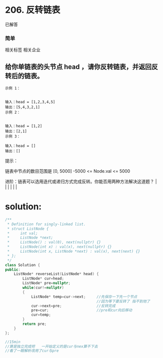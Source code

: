 # 206. 反转链表
已解答
### 简单
相关标签
相关企业
## 给你单链表的头节点 head ，请你反转链表，并返回反转后的链表。
 
```
示例 1：


输入：head = [1,2,3,4,5]
输出：[5,4,3,2,1]
示例 2：


输入：head = [1,2]
输出：[2,1]
示例 3：

输入：head = []
输出：[]
 ```

提示：

链表中节点的数目范围是 [0, 5000]
-5000 <= Node.val <= 5000
 

进阶：链表可以选用迭代或递归方式完成反转。你能否用两种方法解决这道题？
|
|
|
|
|
|
# solution:
```cpp
/**
 * Definition for singly-linked list.
 * struct ListNode {
 *     int val;
 *     ListNode *next;
 *     ListNode() : val(0), next(nullptr) {}
 *     ListNode(int x) : val(x), next(nullptr) {}
 *     ListNode(int x, ListNode *next) : val(x), next(next) {}
 * };
 */
class Solution {
public:
    ListNode* reverseList(ListNode* head) {
        ListNode* cur=head;
        ListNode* pre=nullptr;
        while(cur!=nullptr)
        {
            ListNode* temp=cur->next;     //先保存一下先一个节点
                                          //因为等下要反转了 指不到他了
            cur->next=pre;                //反转完成
            pre=cur;                      //pre和cur向后移动
            cur=temp;
        }
        return pre;
    }
};

//15min  
//算是独立完成吧   一开始定义的是cur与nex算不下去
//看了一眼解析改用了cur与pre
```
